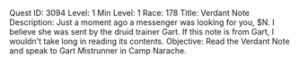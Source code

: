 Quest ID: 3094
Level: 1
Min Level: 1
Race: 178
Title: Verdant Note
Description: Just a moment ago a messenger was looking for you, $N. I believe she was sent by the druid trainer Gart. If this note is from Gart, I wouldn't take long in reading its contents.
Objective: Read the Verdant Note and speak to Gart Mistrunner in Camp Narache.
